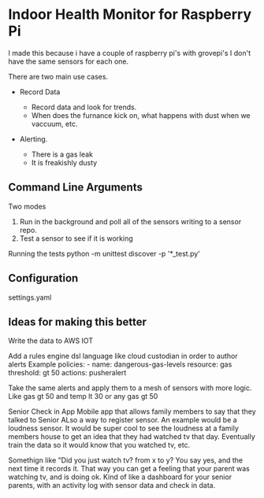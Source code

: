 # Indoor Health Monitor for Raspberry Pi

I made this because i have a couple of raspberry pi's with grovepi's
I don't have the same sensors for each one.

There are two main use cases.

* Record Data
    * Record data and look for trends.
    * When does the furnance kick on, what happens with dust when we vaccuum, etc.

* Alerting.
    * There is a gas leak
    * It is freakishly dusty

## Command Line Arguments

Two modes
1. Run in the background and poll all of the sensors writing to a sensor repo.
2. Test a sensor to see if it is working


Running the tests
python -m unittest discover -p '*_test.py'




## Configuration


settings.yaml



## Ideas for making this better

Write the data to AWS IOT

Add a rules engine dsl language like cloud custodian in order to author alerts
    Example
    policies:
    - name: dangerous-gas-levels
        resource: gas
        threshold: gt 50
        actions: pusheralert 

Take the same alerts and apply them to a mesh of sensors with more logic.
Like gas gt 50 and temp lt 30 or any gas gt 50


Senior Check in App
Mobile app that allows family members to say that they talked to Senior
ALso a way to register sensor.
An example would be a loudness sensor.  It would be super cool to see the loudness at a family members house to get an idea that they had watched tv that day.
Eventually train the data so it would know that you watched tv, etc.

Somethign like "Did you just watch tv?  from x to y?  You say yes, and the next time it records it.
That way you can get a feeling that your parent was watching tv, and is doing ok.
Kind of like a dashboard for your senior parents, with an activity log with sensor data and check in data.



